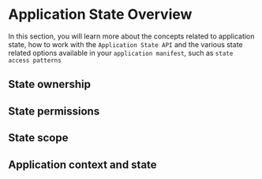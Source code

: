 # Application State Overview

In this section, you will learn more about the concepts related to application state, how to work with the `Application State API` and the various state related options
available in your `application manifest`, such as `state access patterns`

## State ownership

## State permissions

## State scope

## Application context and state